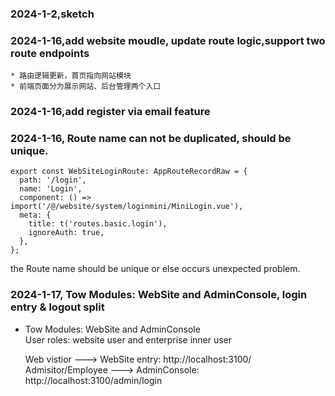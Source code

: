 ### 2024-1-2,sketch

### 2024-1-16,add website moudle, update route logic,support two route endpoints

    * 路由逻辑更新，首页指向网站模块
    * 前端页面分为展示网站、后台管理两个入口

### 2024-1-16,add register via email feature

### 2024-1-16, Route name can not be duplicated, should be unique.
```
export const WebSiteLoginRoute: AppRouteRecordRaw = {
  path: '/login',
  name: 'Login',
  component: () => import('/@/website/system/loginmini/MiniLogin.vue'),
  meta: {
    title: t('routes.basic.login'),
    ignoreAuth: true,
  },
};
```
the Route name should be unique or else occurs unexpected problem.

### 2024-1-17, Tow Modules: WebSite and AdminConsole, login entry & logout split
-  Tow Modules: WebSite and AdminConsole  
  User roles: website user and enterprise inner user  

    Web vistior ---> WebSite entry: http://localhost:3100/  
    Admisitor/Employee ---> AdminConsole: http://localhost:3100/admin/login
